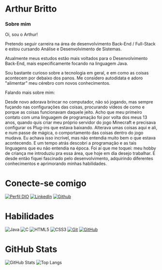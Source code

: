 # Arthur Britto
### Sobre mim
Oi, sou o Arthur! 

Pretendo seguir carreira na área de desenvolvimento Back-End / Full-Stack e estou cursando Análise e Desenvolvimento de Sistemas.

Atualmente meus estudos estão mais voltados para o Desenvolvimento Back-End, mais especificamente focando na linguagem Java.

Sou bastante curioso sobre a tecnologia em geral, e em como as coisas acontecem por debaixo dos panos. Me considero autodidata e adoro "alimentar" meu cérebro com novos conhecimentos.

Falando mais sobre mim:

Desde novo adorava brincar no computador, não só jogando, mas sempre fuçando nas configurações das coisas, procurando vídeos de como e porque as coisas funcionavam daquele jeito.
Acho que meu primeiro contato com uma linguagem de programação foi por volta dos meus 13 anos, quando quis criar meu próprio servidor do jogo Minecraft e precisava configurar os Plug-ins que estava baixando. 
Alterava umas coisas aqui e ali, e num passe de mágica, o comportamento das coisas dentro do jogo mudava. 
Eu achava isso incrível, mas não entendia muito bem o que estava acontecendo. E um tempo atrás descobri a programação e as tais linguagens que eu não entendia na época.
Foi aí que me toquei: meu hobby de criança me introduziu pra essa área, que hoje em dia desejo trabalhar. E desde então fiquei fascinado pelo desenvolvimento, adquirindo diferentes conhecimentos e aprimorando minhas habilidades.

# Conecte-se comigo

[![Perfil DIO](https://img.shields.io/badge/-Meu%20Perfil%20na%20DIO-eb021d?style=for-the-badge)](https://web.dio.me/users/arthurbrittoliveira/)
[![LinkedIn](https://img.shields.io/badge/LinkedIn-600?style=for-the-badge&logo=linkedin&logoColor=0E76A8)](https://www.linkedin.com/in/arthur-britto/) 
[![Github](https://img.shields.io/badge/Github-eb021d?style=for-the-badge&logo=github)](https://github.com/thurbritto/)

# Habilidades

![Java](https://img.shields.io/badge/Java-333?style=for-the-badge&logo=java)
![C](https://img.shields.io/badge/C-444?style=for-the-badge&logo=c)
![HTML5](https://img.shields.io/badge/HTML5-333?style=for-the-badge&logo=html5)
![CSS3](https://img.shields.io/badge/CSS3-444?style=for-the-badge&logo=css3&logoColor=264CE4)
[![Git](https://img.shields.io/badge/Git-333?style=for-the-badge&logo=git&logoColor=E94D5F)](https://git-scm.com/doc) 
[![GitHub](https://img.shields.io/badge/GitHub-444?style=for-the-badge&logo=github&logoColor=30A3DC)](https://docs.github.com/)

# GitHub Stats

![GitHub Stats](https://github-readme-stats.vercel.app/api?username=thurbritto&theme=transparent&bg_color=222&border_color=F00&show_icons=true&icon_color=E94D5F&title_color=eb021d&text_color=FFF)
![Top Langs](https://github-readme-stats-git-masterrstaa-rickstaa.vercel.app/api/top-langs/?username=thurbritto&layout=compact&bg_color=222&border_color=f00&title_color=eb021d&text_color=FFF)

